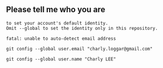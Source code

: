 ## Please tell me who you are

```
to set your account's default identity.
Omit --global to set the identity only in this repository.

fatal: unable to auto-detect email address
```

```
git config --global user.email "charly.loggar@gmail.com"

git config --global user.name "Charly LEE"
```
